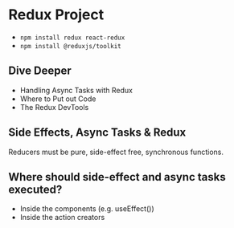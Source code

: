 # Redux Project

- `npm install redux react-redux`
- `npm install @reduxjs/toolkit`

## Dive Deeper

- Handling Async Tasks with Redux
- Where to Put out Code
- The Redux DevTools

## Side Effects, Async Tasks & Redux

Reducers must be pure, side-effect free, synchronous functions.

## Where should side-effect and async tasks executed?

- Inside the components (e.g. useEffect())
- Inside the action creators
